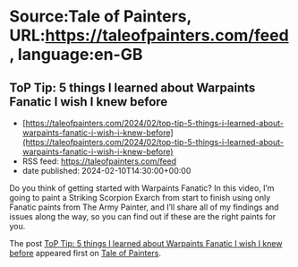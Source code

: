 # Source:Tale of Painters, URL:https://taleofpainters.com/feed, language:en-GB

## ToP Tip: 5 things I learned about Warpaints Fanatic I wish I knew before
 - [https://taleofpainters.com/2024/02/top-tip-5-things-i-learned-about-warpaints-fanatic-i-wish-i-knew-before](https://taleofpainters.com/2024/02/top-tip-5-things-i-learned-about-warpaints-fanatic-i-wish-i-knew-before)
 - RSS feed: https://taleofpainters.com/feed
 - date published: 2024-02-10T14:30:00+00:00

<p>Do you think of getting started with Warpaints Fanatic? In this video, I’m going to paint a Striking Scorpion Exarch from start to finish using only Fanatic paints from The Army Painter, and I’ll share all of my findings and issues along the way, so you can find out if these are the right paints for you.</p>
<p>The post <a href="https://taleofpainters.com/2024/02/top-tip-5-things-i-learned-about-warpaints-fanatic-i-wish-i-knew-before/">ToP Tip: 5 things I learned about Warpaints Fanatic I wish I knew before</a> appeared first on <a href="https://taleofpainters.com">Tale of Painters</a>.</p>

